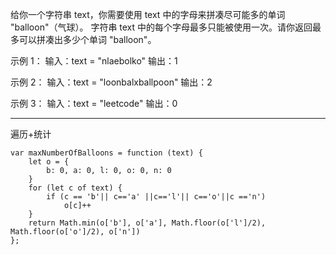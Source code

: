 给你一个字符串 text，你需要使用 text 中的字母来拼凑尽可能多的单词 "balloon"（气球）。
字符串 text 中的每个字母最多只能被使用一次。请你返回最多可以拼凑出多少个单词 "balloon"。

示例 1：
输入：text = "nlaebolko"
输出：1

示例 2：
输入：text = "loonbalxballpoon"
输出：2

示例 3：
输入：text = "leetcode"
输出：0

---

遍历+统计

```cgo
var maxNumberOfBalloons = function (text) {
    let o = {
        b: 0, a: 0, l: 0, o: 0, n: 0
    }
    for (let c of text) {
        if (c == 'b'|| c=='a' ||c=='l'|| c=='o'||c =='n')
            o[c]++
    }
    return Math.min(o['b'], o['a'], Math.floor(o['l']/2), Math.floor(o['o']/2), o['n'])
};
```